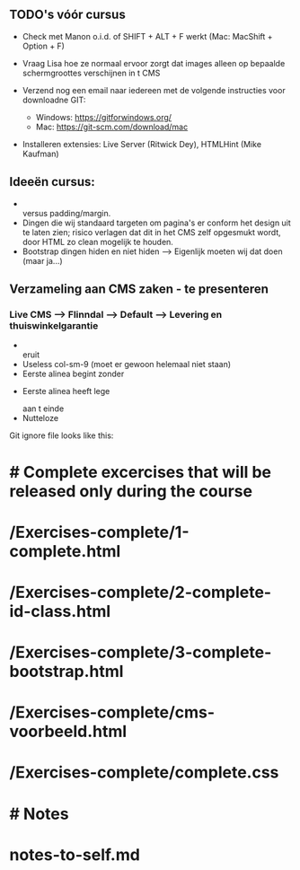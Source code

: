 ## TODO's vóór cursus
- Check met Manon o.i.d. of SHIFT + ALT + F werkt (Mac: MacShift + Option + F)
- Vraag Lisa hoe ze normaal ervoor zorgt dat images alleen op bepaalde schermgroottes verschijnen in t CMS

- Verzend nog een email naar iedereen met de volgende instructies voor downloadne GIT:
    - Windows: https://gitforwindows.org/
    - Mac: https://git-scm.com/download/mac
- Installeren extensies: Live Server (Ritwick Dey), HTMLHint (Mike Kaufman)

## Ideeën cursus:

- <br> versus padding/margin.
- Dingen die wij standaard targeten om pagina's er conform het design uit te laten zien; risico verlagen dat dit in het CMS zelf opgesmukt wordt, door HTML zo clean mogelijk te houden.
- Bootstrap dingen hiden en niet hiden --> Eigenlijk moeten wij dat doen (maar ja...)

## Verzameling aan CMS zaken - te presenteren

### Live CMS --> Flinndal --> Default --> Levering en thuiswinkelgarantie
- <br> eruit
- Useless col-sm-9 (moet er gewoon helemaal niet staan)
- Eerste alinea begint zonder <p>
- Eerste alinea heeft lege <p></p> aan t einde
- Nutteloze &nbsp;

Git ignore file looks like this:
# # Complete excercises that will be released only during the course
# /Exercises-complete/1-complete.html
# /Exercises-complete/2-complete-id-class.html
# /Exercises-complete/3-complete-bootstrap.html
# /Exercises-complete/cms-voorbeeld.html
# /Exercises-complete/complete.css

# # Notes
# notes-to-self.md
